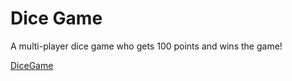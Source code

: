 # Dice Game
A multi-player dice game who gets 100 points and wins the game!

[DiceGame](https://imgur.com/IbxEcJ6)
